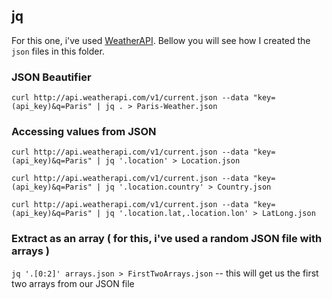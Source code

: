 ## jq

For this one, i've used [WeatherAPI](https://www.weatherapi.com). Bellow you will see how I created the `json` files in this folder. 

### JSON Beautifier

`curl http://api.weatherapi.com/v1/current.json --data "key=(api_key)&q=Paris" | jq . > Paris-Weather.json`

### Accessing values from JSON

`curl http://api.weatherapi.com/v1/current.json --data "key=(api_key)&q=Paris" | jq '.location' > Location.json`

`curl http://api.weatherapi.com/v1/current.json --data "key=(api_key)&q=Paris" | jq '.location.country' > Country.json`

`curl http://api.weatherapi.com/v1/current.json --data "key=(api_key)&q=Paris" | jq '.location.lat,.location.lon' > LatLong.json`

### Extract as an array ( for this, i've used a random JSON file with arrays )

`jq '.[0:2]' arrays.json > FirstTwoArrays.json` -- this will get us the first two arrays from our JSON file
